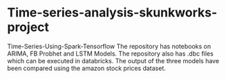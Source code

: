 # Time-series-analysis-skunkworks-project
Time-Series-Using-Spark-Tensorflow
The repository has notebooks on ARIMA, FB Probhet and LSTM Models. The repository also has .dbc files which can be executed in databricks. The output of the three models have been compared using the amazon stock prices dataset.
